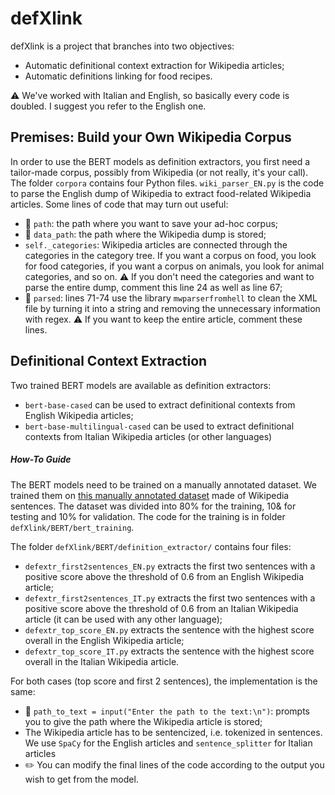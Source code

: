 # defXlink

defXlink is a project that branches into two objectives:
- Automatic definitional context extraction for Wikipedia articles;
- Automatic definitions linking for food recipes.

⚠️ We've worked with Italian and English, so basically every code is doubled. I suggest you refer to the English one.

## Premises: Build your Own Wikipedia Corpus

In order to use the BERT models as definition extractors, you first need a tailor-made corpus, possibly from Wikipedia (or not really, it's your call).
The folder `corpora` contains four Python files. `wiki_parser_EN.py` is the code to parse the English dump of Wikipedia to extract food-related Wikipedia articles. 
Some lines of code that may turn out useful:
- 📂 `path`: the path where you want to save your ad-hoc corpus;
- 📂 `data_path`: the path where the Wikipedia dump is stored;
- `self._categories`: Wikipedia articles are connected through the categories in the category tree. If you want a corpus on food, you look for food categories, if you want a corpus on animals, you look for animal categories, and so on. ⚠️ If you don't need the categories and want to parse the entire dump, comment this line 24 as well as line 67;
- 📝 `parsed`: lines 71-74 use the library `mwparserfromhell` to clean the XML file by turning it into a string and removing the unnecessary information with regex. ⚠️ If you want to keep the entire article, comment these lines.

## Definitional Context Extraction

Two trained BERT models are available as definition extractors:
- `bert-base-cased` can be used to extract definitional contexts from English Wikipedia articles;
- `bert-base-multilingual-cased` can be used to extract definitional contexts from Italian Wikipedia articles (or other languages)

##### How-To Guide

The BERT models need to be trained on a manually annotated dataset. We trained them on [this manually annotated dataset](http://lcl.uniroma1.it/wcl/) made of Wikipedia sentences. The dataset was divided into 80% for the training, 10& for testing and 10% for validation. The code for the training is in folder `defXlink/BERT/bert_training`.

The folder `defXlink/BERT/definition_extractor/` contains four files:
- `defextr_first2sentences_EN.py` extracts the first two sentences with a positive score above the threshold of 0.6 from an English Wikipedia article;
- `defextr_first2sentences_IT.py` extracts the first two sentences with a positive score above the threshold of 0.6 from an Italian Wikipedia article (it can be used with any other language);
- `defextr_top_score_EN.py` extracts the sentence with the highest score overall in the English Wikipedia article;
- `defextr_top_score_IT.py` extracts the sentence with the highest score overall in the Italian Wikipedia article.

For both cases (top score and first 2 sentences), the implementation is the same:
- 📂 `path_to_text = input("Enter the path to the text:\n")`: prompts you to give the path where the Wikipedia article is stored;
- The Wikipedia article has to be sentencized, i.e. tokenized in sentences. We use `SpaCy` for the English articles and `sentence_splitter` for Italian articles
- ✏️ You can modify the final lines of the code according to the output you wish to get from the model.
